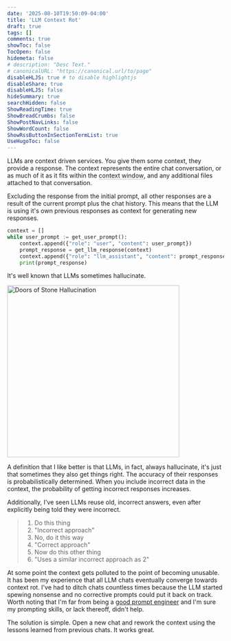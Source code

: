 ```yaml
---
date: '2025-08-10T19:50:09-04:00'
title: 'LLM Context Rot'
draft: true
tags: []
comments: true
showToc: false
TocOpen: false
hidemeta: false
# description: "Desc Text."
# canonicalURL: "https://canonical.url/to/page"
disableHLJS: true # to disable highlightjs
disableShare: true
disableHLJS: false
hideSummary: true
searchHidden: false
ShowReadingTime: true
ShowBreadCrumbs: false
ShowPostNavLinks: false
ShowWordCount: false
ShowRssButtonInSectionTermList: true
UseHugoToc: false
---
```


LLMs are context driven services. You give them some context, they provide a response. The context represents the entire chat conversation, or as much of it as it fits within the
<span class="fancy-tooltip" style="position:relative;cursor:pointer;border-bottom:1px dotted #888;">context window<span class="fancy-tooltip-text" style="
    display:inline-block;
    visibility:hidden;
    opacity:0;
    transition:opacity 0.5s;
    position:absolute;
    left:50%;
    transform:translateX(-50%);
    bottom:125%;
    background:#333;
    color:#fff;
    padding:6px 10px;
    border-radius:4px;
    white-space:nowrap;
    z-index:10;
    font-size:0.95em;
    pointer-events:none;
  "> The maximum number of tokens it can process at once</span></span>, and any additional files attached to that conversation.

<style>
.fancy-tooltip:hover > .fancy-tooltip-text {
  visibility: visible !important;
  opacity: 1 !important;
  pointer-events: auto !important;
  transition-delay: 0s, 0s;
}
.fancy-tooltip > .fancy-tooltip-text {
  transition: opacity 0.5s;
  transition-delay: 0s, 0.5s;
}
</style>

Excluding the response from the initial prompt, all other responses are a result of the current prompt plus the chat history. This means that the LLM is using it's own previous responses as context for generating new responses.


```python
context = []
while user_prompt := get_user_prompt():
    context.append({"role": "user", "content": user_prompt})
    prompt_response = get_llm_response(context)
    context.append({"role": "llm_assistant", "content": prompt_response})
    print(prompt_response)
```

It's well known that LLMs sometimes hallucinate.

<img src="/img/hallucination_doors_of_stone.jpg" alt="Doors of Stone Hallucination" width="400" height="400">

A definition that I like better is that LLMs, in fact, always hallucinate, it's just that sometimes they also get things right. The accuracy of their responses is probabilistically determined. When you include incorrect data in the context, the probability of getting incorrect responses increases.

Additionally, I've seen LLMs reuse old, incorrect answers, even after explicitly being told they were incorrect.

> 1. Do this thing
> 2. "Incorrect approach"
> 3. No, do it this way
> 4. "Correct approach"
> 5. Now do this other thing
> 6. "Uses a similar incorrect approach as 2"

At some point the context gets polluted to the point of becoming unusable. It has been my experience that all LLM chats eventually converge towards context rot. I've had to ditch chats countless times because the LLM started spewing nonsense and no corrective prompts could put it back on track. Worth noting that I'm far from being a [good prompt engineer](https://addyo.substack.com/p/the-prompt-engineering-playbook-for) and I'm sure my prompting skills, or lack thereoff, didn't help.

The solution is simple. Open a new chat and rework the context using the lessons learned from previous chats. It works great.
